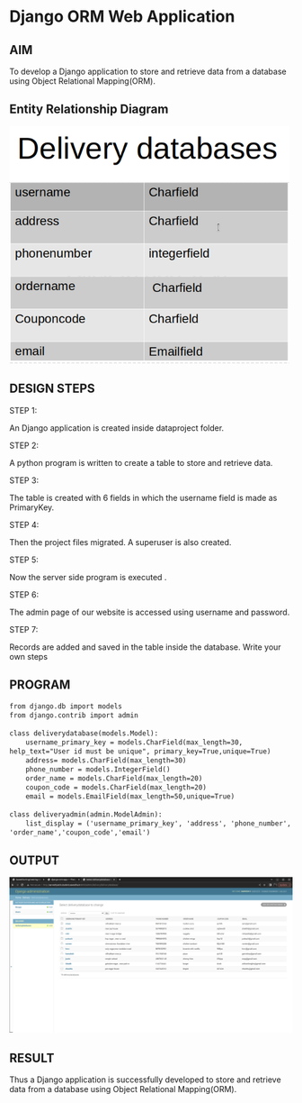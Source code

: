 # Django ORM Web Application

## AIM
To develop a Django application to store and retrieve data from a database using Object Relational Mapping(ORM).

## Entity Relationship Diagram

![database](entity.png)

## DESIGN STEPS

STEP 1:

An Django application is created inside dataproject folder.

STEP 2:

A python program is written to create a table to store and retrieve data.

STEP 3:

The table is created with 6 fields in which the username field is made as PrimaryKey.

STEP 4:

Then the project files migrated. A superuser is also created.

STEP 5:

Now the server side program is executed .

STEP 6:

The admin page of our website is accessed using username and password.

STEP 7:

Records are added and saved in the table inside the database.
Write your own steps

## PROGRAM

```
from django.db import models
from django.contrib import admin

class deliverydatabase(models.Model):
    username_primary_key = models.CharField(max_length=30, help_text="User id must be unique", primary_key=True,unique=True)
    address= models.CharField(max_length=30)
    phone_number = models.IntegerField()
    order_name = models.CharField(max_length=20)
    coupon_code = models.CharField(max_length=20)
    email = models.EmailField(max_length=50,unique=True)

class deliveryadmin(admin.ModelAdmin):
    list_display = ('username_primary_key', 'address', 'phone_number', 'order_name','coupon_code','email')

```

## OUTPUT

![output](output.png)

## RESULT
Thus a Django application is successfully developed to store and retrieve data from a database using Object Relational Mapping(ORM).